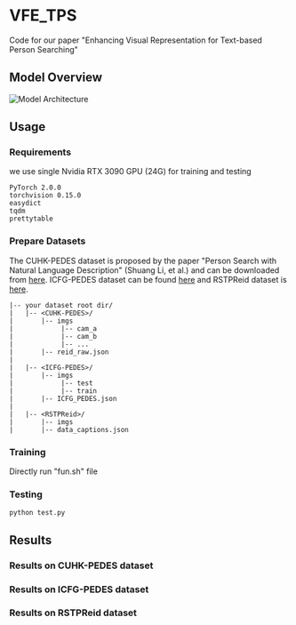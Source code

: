 # VFE_TPS
Code for our paper "Enhancing Visual Representation for Text-based Person Searching"

## Model Overview
![Model Architecture]("/img/model.png")

## Usage
### Requirements
we use single Nvidia RTX 3090 GPU (24G) for training and testing
```
PyTorch 2.0.0
torchvision 0.15.0
easydict
tqdm
prettytable
```
 ### Prepare Datasets
 The CUHK-PEDES dataset is proposed by the paper "Person Search with Natural Language Description" (Shuang Li, et al.) and can be downloaded from [here](https://github.com/ShuangLI59/Person-Search-with-Natural-Language-Description). ICFG-PEDES dataset can be found [here](https://github.com/zifyloo/SSAN) and RSTPReid dataset is [here](https://github.com/NjtechCVLab/RSTPReid-Dataset).
 ```
|-- your dataset root dir/
|   |-- <CUHK-PEDES>/
|       |-- imgs
|            |-- cam_a
|            |-- cam_b
|            |-- ...
|       |-- reid_raw.json
|
|   |-- <ICFG-PEDES>/
|       |-- imgs
|            |-- test
|            |-- train 
|       |-- ICFG_PEDES.json
|
|   |-- <RSTPReid>/
|       |-- imgs
|       |-- data_captions.json
```

### Training
Directly run "fun.sh" file 

### Testing
```
python test.py
```

## Results
### Results on CUHK-PEDES dataset

### Results on ICFG-PEDES dataset

### Results on RSTPReid dataset
